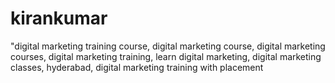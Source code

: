 # kirankumar
"digital marketing training course, digital marketing course, digital marketing courses, digital marketing training, learn digital marketing, digital marketing classes, hyderabad, digital marketing training with placement
